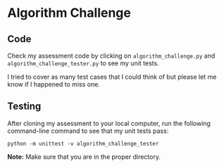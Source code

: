 # Algorithm Challenge

## Code

Check my assessment code by clicking on `algorithm_challenge.py` and `algorithm_challenge_tester.py` to see my unit tests.

I tried to cover as many test cases that I could think of but please let me know if I happened to miss one.

## Testing

After cloning my assessment to your local computer, run the following command-line command to see that my unit tests pass:

```
python -m unittest -v algorithm_challenge_tester
```

**Note:** Make sure that you are in the proper directory.
